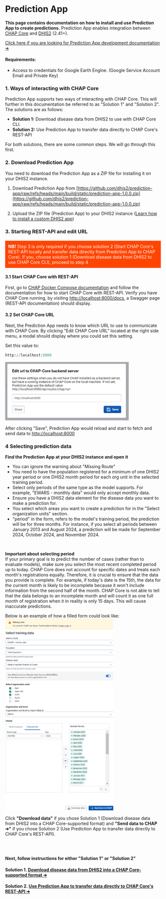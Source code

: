 # Prediction App

**This page contains documentation on how to install and use Prediction App to create predictions.**
Prediction App enables integration between [CHAP Core](https://github.com/dhis2-chap/chap-core) and [DHIS2](https://dhis2.org/) (2.41+). 

[Click here if you are looking for Prediction App development documentation ➔](https://github.com/dhis2/prediction-app/blob/main/doc/development/README.md) 

#### Requirements:
- Access to credentials for Google Earth Engine. (Google Service Account Email and Private Key)

### 1. Ways of interacting with CHAP Core
Prediction App supports two ways of interacting with CHAP Core. This will further in this documentation be referred to as "Solution 1" and "Solution 2". The solutions are as follows:

- **Solution 1:** Download disease data from DHIS2 to use with CHAP Core CLI.
- **Solution 2:** Use Prediction App to transfer data directly to CHAP Core's REST-API

For both solutions, there are some common steps. We will go through this first.

### 2. Download Prediction App
You need to download the Prediction App as a ZIP file for installing it on your DHIS2 instance.

1. Download Prediction App from [https://github.com/dhis2/prediction-app/raw/refs/heads/main/build/static/prediction-app-1.0.0.zip](https://github.com/dhis2/prediction-app/raw/refs/heads/main/build/static/prediction-app-1.0.0.zip)

2. Upload the ZIP file (Prediction App) to your DHIS2 instance ([Learn how to install a custom DHIS2 app](https://dhis2-app-course.ifi.uio.no/learn/dhis2/app-development-guides/build-publish-app-platform-app/manual-install/))

### 3. Starting REST-API and edit URL

<div style="background-color: orangered; padding: 10px; color : white; margin-top: 20px; margin-bottom: 20px">
<b>NB!</b> Step 3 is only required if you choose solution 2 (Start CHAP Core's REST-API locally and transfer data directly from Prediction App to CHAP Core). If you, choose solution 1 (Download disease data from DHIS2 to use CHAP Core CLI), proceed to step 4
</div>

#### 3.1 Start CHAP Core with REST-API
First, go to [CHAP Docker Compose documentation](../docker-compose-doc.md) and follow the documentation for how to start CHAP Core with REST-API.
Verify you have CHAP Core running, by visiting [http://localhost:8000/docs](http://localhost:8000/docs), a Swagger page (REST-API documentation) should display.

#### 3.2 Set CHAP Core URL
Next, the Prediction App needs to know which URL to use to communicate with CHAP Core. By clicking "Edit CHAP Core URL" located at the right side menu, a modal should display where you could set this setting.

Set this value to:
```python
http://localhost:8000
```

<img src="../_static/edit-chap-url.png" alt="drawing" width="400"/>

After clicking "Save", Prediction App would reload and start to fetch and send data to [http://localhost:8000](http://localhost:8000)


### 4 Selecting prediction data

**Find the Prediction App at your DHIS2 instance and open it**

- You can ignore the warning about "Missing Route"
- You need to have the population registered for a minimum of one DHIS2 year period or one DHIS2 month period for each org unit in the selected training period.
- Select only periods of the same type as the model supports. For example, "EWARS - monthly data" would only accept monthly data.
- Ensure you have a DHIS2 data element for the disease data you want to make a prediction for.
- You select which areas you want to create a prediction for in the "Select organization units" section.
- "period" in the form, refers to the model's training period, the prediction will be for three months. For instance, if you select all periods between January 2013 and August 2024, a prediction will be made for September 2024, October 2024, and November 2024.
<br/>

**Important about selecting period**<br/>
If your primary goal is to predict the number of cases (rather than to evaluate models), make sure you select the most recent completed period up to today. CHAP Core does not account for specific dates and treats each month's registrations equally. Therefore, it is crucial to ensure that the data you provide is complete. For example, if today's date is the 15th, the data for the current month is likely to be incomplete because it won't include information from the second half of the month. CHAP Core is not able to tell that the data belongs to an incomplete month and will count it as one full month of registration when it in reality is only 15 days. This will cause inaccurate predictions.

Below is an example of how a filled form could look like:
<br/>
<img src="../_static/form_filled.png" alt="drawing" width="350"/>

Click **"Download data"** if you chose Solution 1 (Download disease data from DHIS2 into a CHAP Core-supported format) and **"Send data to CHAP ➔"** if you chose Solution 2 (Use Prediction App to transfer data directly to CHAP Core's REST-API).

<br/>
<br/>

**Next, follow instructions for either "Solution 1" or "Solution 2"**

#### Solution 1. [Download disease data from DHIS2 into a CHAP Core-supported format ➔](using-pa-with-cli.md)
#### Solution 2. [Use Prediction App to transfer data directly to CHAP Core's REST-API ➔](using-pa-with-rest-api) 

<div style="height: 40px"></div>
